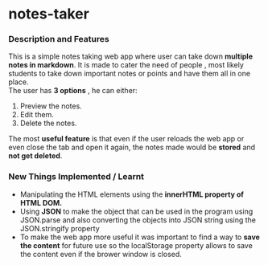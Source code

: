 # notes-taker

### Description and Features

<!-- You can create multiple notes with the help of this project. 
It is made using Javascript and has a clean and simple UI. -->
This is a simple notes taking web app where user can take down **multiple notes in markdown**. It is made to cater the need of people , most likely students to take down important notes or points and have them all in one place. <br>
The user has **3 options** , he can either:<br>
1. Preview the notes.
2. Edit them.
3. Delete the notes.

The most **useful feature** is that even if the user reloads the web app or even close the tab and open it again, the notes made would be **stored** and **not get deleted**. 

### New Things Implemented / Learnt 
- Manipulating the HTML elements using the **innerHTML property of HTML DOM.**
- Using **JSON** to make the object that can be used in the program using JSON.parse and also converting the objects into JSON string using the JSON.stringify property
- To make the web app more useful it was important to find a way to **save the content** for future use so the localStorage property allows to save the content even if the brower window is closed.

